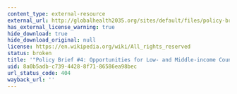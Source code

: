 ```yaml
---
content_type: external-resource
external_url: http://globalhealth2035.org/sites/default/files/policy-briefs/policy-brief-4-english.pdf
has_external_license_warning: true
hide_download: true
hide_download_original: null
license: https://en.wikipedia.org/wiki/All_rights_reserved
status: broken
title: '"Policy Brief #4: Opportunities for Low- and Middle-income Countries." (PDF)'
uid: 8a0b5adb-c739-4428-8f71-86586ea98bec
url_status_code: 404
wayback_url: ''
---
```

